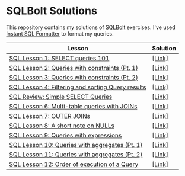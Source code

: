 # SQLBolt Solutions
This repository contains my solutions of [SQLBolt](https://sqlbolt.com/) exercises. I've used [Instant SQL Formatter](https://www.dpriver.com/pp/sqlformat.htm) to format my queries.

| Lesson | Solution |
| ------ | -------- |
| [SQL Lesson 1: SELECT queries 101](https://sqlbolt.com/lesson/select_queries_introduction) | [[Link]](./sql_lesson1_select_queries101.sql) |
| [SQL Lesson 2: Queries with constraints (Pt. 1)](https://sqlbolt.com/lesson/select_queries_with_constraints) | [[Link]](sql_lesson2_queries_with_constraints_pt1.sql) |
| [SQL Lesson 3: Queries with constraints (Pt. 2)](https://sqlbolt.com/lesson/select_queries_with_constraints_pt_2) | [[Link]](sql_lesson3_queries_with_constraints_pt2.sql) |
| [SQL Lesson 4: Filtering and sorting Query results](https://sqlbolt.com/lesson/filtering_sorting_query_results) | [[Link]](sql_lesson4_filtering_and_sorting_query_results.sql) |
| [SQL Review: Simple SELECT Queries](https://sqlbolt.com/lesson/select_queries_review) | [[Link]](./sql_review_simple_select_queries.sql) |
| [SQL Lesson 6: Multi-table queries with JOINs](https://sqlbolt.com/lesson/select_queries_with_joins) | [[Link]](./sql_lesson6_multi_table_queries_with_joins.sql) |
| [SQL Lesson 7: OUTER JOINs](https://sqlbolt.com/lesson/select_queries_with_outer_joins) | [[Link]](./sql_lesson7_outer_joins.sql) |
| [SQL Lesson 8: A short note on NULLs](https://sqlbolt.com/lesson/select_queries_with_nulls) | [[Link]](./sql_lesson8_a_short_note_on_nulls.sql) |
| [SQL Lesson 9: Queries with expressions](https://sqlbolt.com/lesson/select_queries_with_expressions) | [[Link]](./sql_lesson9_queries_with_expressions_sql) |
| [SQL Lesson 10: Queries with aggregates (Pt. 1)](https://sqlbolt.com/lesson/select_queries_with_aggregates) | [[Link]](./sql_lesson10_queries_with_aggregates_pt1.sql) |
| [SQL Lesson 11: Queries with aggregates (Pt. 2)](https://sqlbolt.com/lesson/select_queries_with_aggregates_pt_2) | [[Link]](./sql_lesson11_queries_with_aggregates_pt2.sql) |
| [SQL Lesson 12: Order of execution of a Query](https://sqlbolt.com/lesson/select_queries_order_of_execution) | [[Link]](./sql_lesson12_order_of_execution_of_a_query.sql) |
